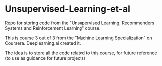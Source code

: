 # Unsupervised-Learning-et-al
Repo for storing code from the "Unsupervised Learning, Recommenders Systems and Reinforcement Learning" course.

This is course 3 out of 3 from the "Machine Learning Specialization" on Coursera. Deeplearning.ai created it.

The idea is to store all the code related to this course, for future reference (to use as guidance for future projects)
